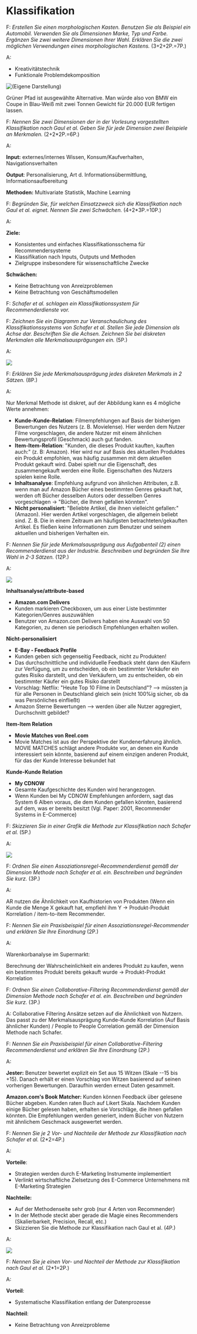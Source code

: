 # Klassifikation

F: _Erstellen Sie einen morphologischen Kasten. Benutzen Sie als Beispiel ein Automobil. Verwenden Sie als Dimensionen Marke, Typ und Farbe. Ergänzen Sie zwei weitere Dimensionen Ihrer Wahl. Erklären Sie die zwei möglichen Verwendungen eines morphologischen Kastens._ (3+2+2P.=7P.)

A:

* Kreativitätstechnik
* Funktionale Problemdekomposition

![(Eigene Darstellung)](<../../.gitbook/assets/grafik (18).png>)

Grüner Pfad ist ausgewählte Alternative. Man würde also von BMW ein Coupe in Blau-Weiß mit zwei Tonnen Gewicht für 20.000 EUR fertigen lassen.

F: _Nennen Sie zwei Dimensionen der in der Vorlesung vorgestellten Klassifikation nach Gaul et al. Geben Sie für jede Dimension zwei Beispiele an Merkmalen._ (2+2\*2P.=6P.)

A:

**Input:** externes/internes Wissen, Konsum/Kaufverhalten, Navigationsverhalten

**Output**: Personalisierung, Art d. Informationsübermittlung, Informationsaufbereitung

**Methoden:** Multivariate Statistik, Machine Learning

F: _Begründen Sie, für welchen Einsatzzweck sich die Klassifikation nach Gaul et al. eignet. Nennen Sie zwei Schwächen._ (4+2\*3P.=10P.)

A:

**Ziele:**

* Konsistentes und einfaches Klassifikationsschema für Recommendersysteme
* Klassifikation nach Inputs, Outputs und Methoden
* Zielgruppe insbesondere für wissenschaftliche Zwecke

**Schwächen:**

* Keine Betrachtung von Anreizproblemen
* Keine Betrachtung von Geschäftsmodellen

F: _Schafer et al. schlagen ein Klassifikationssystem für Recommenderdienste vor._

F: _Zeichnen Sie ein Diagramm zur Veranschaulichung des Klassifikationssystems von Schafer et al. Stellen Sie jede Dimension als Achse dar. Beschriften Sie die Achsen. Zeichnen Sie bei diskreten Merkmalen alle Merkmalsausprägungen ein._ (5P.)

A:

![](<../../.gitbook/assets/grafik (22) (3).png>)

F: _Erklären Sie jede Merkmalsausprägung jedes diskreten Merkmals in 2 Sätzen._ (8P.)

A:

Nur Merkmal Methode ist diskret, auf der Abbildung kann es 4 mögliche Werte annehmen:

* **Kunde-Kunde-Relation**: Filmempfehlungen auf Basis der bisherigen Bewertungen des Nutzers (z. B. Movielense). Hier werden dem Nutzer Filme vorgeschlagen, die andere Nutzer mit einem ähnlichen Bewertungsprofil (Geschmack) auch gut fanden.
* **Item-Item-Relation**: "Kunden, die dieses Produkt kauften, kauften auch:" (z. B: Amazon). Hier wird nur auf Basis des aktuellen Produktes ein Produkt empfohlen, was häufig zusammen mit dem aktuellen Produkt gekauft wird. Dabei spielt nur die Eigenschaft, des zusammengekauft werden eine Rolle. Eigenschaften des Nutzers spielen keine Rolle.
* **Inhaltsanalyse**: Empfehlung aufgrund von ähnlichen Attributen, z.B. wenn man auf Amazon Bücher eines bestimmten Genres gekauft hat, werden oft Bücher desselben Autors oder desselben Genres vorgeschlagen -> "Bücher, die Ihnen gefallen könnten".
* **Nicht personalisiert**: "Beliebte Artikel, die ihnen vielleicht gefallen:" (Amazon). Hier werden Artikel vorgeschlagen, die allgemein beliebt sind. Z. B. Die in einem Zeitraum am häufigsten betrachteten/gekauften Artikel. Es fließen keine Informationen zum Benutzer und seinem aktuellen und bisherigen Verhalten ein.

F: _Nennen Sie für jede Merkmalsausprägung aus Aufgabenteil (2) einen Recommenderdienst aus der Industrie. Beschreiben und begründen Sie Ihre Wahl in 2-3 Sätzen._ (12P.)

A:

![](<../../.gitbook/assets/grafik (13).png>)

**Inhaltsanalyse/attribute-based**

* **Amazon.com Delivers**
* Kunden markieren Checkboxen, um aus einer Liste bestimmter Kategorien/Genres auszuwählen
* Benutzer von Amazon.com Delivers haben eine Auswahl von 50 Kategorien, zu denen sie periodisch Empfehlungen erhalten wollen.

**Nicht-personalisiert**

* **E-Bay - Feedback Profile**
* Kunden geben sich gegenseitig Feedback, nicht zu Produkten!
* Das durchschnittliche und individuelle Feedback steht dann den Käufern zur Verfügung, um zu entscheiden, ob ein bestimmter Verkäufer ein gutes Risiko darstellt, und den Verkäufern, um zu entscheiden, ob ein bestimmter Käufer ein gutes Risiko darstellt
* Vorschlag: Netflix: "Heute Top 10 Filme in Deutschland"? --> müssten ja für alle Personen in Deutschland gleich sein (nicht 100%ig sicher, ob da was Persönliches einfließt)
* Amazon Sterne Bewertungen --> werden über alle Nutzer aggregiert, Durchschnitt gebildet?

**Item-Item Relation**

* **Movie Matches von Reel.com**
* Movie Matches ist aus der Perspektive der Kundenerfahrung ähnlich. MOVIE MATCHES schlägt andere Produkte vor, an denen ein Kunde interessiert sein könnte, basierend auf einem einzigen anderen Produkt, für das der Kunde Interesse bekundet hat

**Kunde-Kunde Relation**

* **My CDNOW**
* Gesamte Kaufgeschichte des Kunden wird herangezogen.
* Wenn Kunden bei My CDNOW Empfehlungen anfordern, sagt das System 6 Alben voraus, die dem Kunden gefallen könnten, basierend auf dem, was er bereits besitzt (Vgl. Paper: 2001, Recommender Systems in E-Commerce)

F: _Skizzieren Sie in einer Grafik die Methode zur Klassifikation nach Schafer et al._ (5P.)

A:

![](<../../.gitbook/assets/grafik (22) (2).png>)

F: _Ordnen Sie einen Assoziationsregel-Recommenderdienst gemäß der Dimension Methode nach Schafer et al. ein. Beschreiben und begründen Sie kurz._ (3P.)

A:

AR nutzen die Ähnlichkeit von Kaufhistorien von Produkten (Wenn ein Kunde die Menge X gekauft hat, empfiehl ihm Y -> Produkt-Produkt Korrelation / item-to-item Recommender.

F: _Nennen Sie ein Praxisbeispiel für einen Assoziationsregel-Recommender und erklären Sie Ihre Einordnung_ (2P.)

A:

Warenkorbanalyse im Supermarkt:

Berechnung der Wahrscheinlichkeit ein anderes Produkt zu kaufen, wenn ein bestimmtes Produkt bereits gekauft wurde -> Produkt-Produkt Korrelation

F: _Ordnen Sie einen Collaborative-Filtering Recommenderdienst gemäß der Dimension Methode nach Schafer et al. ein. Beschreiben und begründen Sie kurz._ (3P.)

A: Collaborative Filtering Ansätze setzen auf die Ähnlichkeit von Nutzern. Das passt zu der Merkmalsausprägung Kunde-Kunde Korrelation (Auf Basis ähnlicher Kunden) / People to People Correlation gemäß der Dimension Methode nach Schafer.

F: _Nennen Sie ein Praxisbeispiel für einen Collaborative-Filtering Recommenderdienst und erklären Sie Ihre Einordnung_ (2P.)

A:

**Jester:** Benutzer bewertet explizit ein Set aus 15 Witzen (Skale --15 bis +15). Danach erhält er einen Vorschlag von Witzen basierend auf seinen vorherigen Bewertungen. Daraufhin werden erneut Daten gesammelt.

**Amazon.com's Book Matcher:** Kunden können Feedback über gelesene Bücher abgeben. Kunden raten Buch auf Likert Skala. Nachdem Kunden einige Bücher gelesen haben, erhalten sie Vorschläge, die ihnen gefallen könnten. Die Empfehlungen werden generiert, indem Bücher von Nutzern mit ähnlichem Geschmack ausgewertet werden.

F: _Nennen Sie je 2 Vor- und Nachteile der Methode zur Klassifikation nach Schafer et al._ (2\*2=4P.)

A:

**Vorteile**:

* Strategien werden durch E-Marketing Instrumente implementiert
* Verlinkt wirtschaftliche Zielsetzung des E-Commerce Unternehmens mit E-Marketing Strategien

**Nachteile:**

* Auf der Methodenseite sehr grob (nur 4 Arten von Recommender)
* In der Methode steckt aber gerade die Magie eines Recommenders (Skalierbarkeit, Precision, Recall, etc.)
* Skizzieren Sie die Methode zur Klassifikation nach Gaul et al. (4P.)

A:

![](<../../.gitbook/assets/grafik (17).png>)

F: _Nennen Sie je einen Vor- und Nachteil der Methode zur Klassifikation nach Gaul et al._ (2\*1=2P.)

A:

**Vorteil**:

* Systematische Klassifikation entlang der Datenprozesse

**Nachteil**:

* Keine Betrachtung von Anreizprobleme
